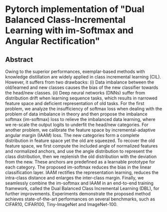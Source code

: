 # Pytorch implementation of "Dual Balanced Class-Incremental Learning with im-Softmax and Angular Rectification"
## Abstract
Owing to the superior performances, exemplar-based methods with knowledge distillation are widely applied in class incremental learning (CIL). However, it suffers from two drawbacks: (i) Data imbalance between the old/learned and new classes causes the bias of the new classifier towards the head/new classes. (ii) Deep neural networks (DNNs) suffer from distribution drift when learning sequence tasks, which results in narrowed feature space and deficient representation of old tasks. For the first problem, we analyze the insufficiency of softmax loss when dealing with the problem of data imbalance in theory and then propose the imbalance softmax (im-softmax) loss to relieve the imbalanced data learning, where we re-scale the output logits to underfit the head/new categories. For another problem, we calibrate the feature space by incremental-adaptive angular margin (IAAM) loss. The new categories form a complete distribution in feature space yet the old are squeezed. To recover the old feature space, we first compute the included angle of normalized features and normalized anchors, and use the angle distribution to represent the class distribution, then we replenish the old distribution with the deviation from the new. These anchors are predefined as a learnable prototype for each category. The proposed im-softmax reduces the bias in the linear classification layer. IAAM rectifies the representation learning, reduces the intra-class distance and enlarges the inter-class margin. Finally, we seamlessly combine the im-softmax and IAAM in an end-to-end training framework, called the Dual Balanced Class Incremental Learning (DBL), for further improvements. Experiments demonstrate the proposed method achieves state-of-the-art performances on several benchmarks, such as CIFAR10, CIFAR100, Tiny-ImageNet and ImageNet-100. 
